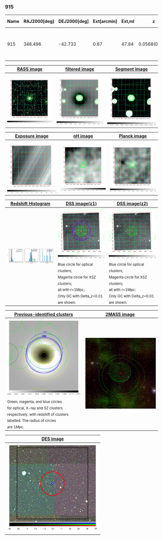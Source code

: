 <div STYLE="page-break-after: always;"></div>

### 915

|Name|RAJ2000[deg]|DEJ2000[deg] |Ext[arcmin]| Ext,ml | z | z_src| C|GC(XSZ,Delta_z<0.01)| GC(OPT,Delta_z<0.01)|GC| R_sig[arcmin] | R500[arcmin] | R500[Mpc]| CRsig[c/s] | CR500[c/s] |L500[1E44 erg/s]|F500[1E-12 erg/s/cm^2]| M500[1E14 Msun]|Tx[keV]|Cnt_sig|Beta|Rc[arcmin]|Comment|Alias|
|---|---|---|---|---|---|------|---|--------|---------|----------|---|---|---|---|---|---|---|---|---|---|---|---|---|---|
|915| 348.496| -42.733| 0.67| 47.84| 0.0568(0.005)| z1, z_xsz| B| B15, MCXC, PSZ2, Tar| A, N| A, B15, MCXC, N, PSZ2, Tar| 6.362| 16.447| 1.087| 1.150(0.089)| 1.555(0.117)| 2.437(0.117)| 31.629(1.520)| 3.86(0.09)| 5.01(0.08)| 214.4| 0.898(-0.095+0.070)| 2.433(-0.413+0.301)| -| k001|

|[RASS image](../image/915/915_img.pdf)|[filtered image](../image/915/915_fil.pdf)|[Segment image](../image/915/915_seg.pdf)|
|-------------------|--------------------|-------------------|
| <img src="../image/915/915_img.png" width="300">  | <img src="../image/915/915_fil.png" width="300">   | <img src="../image/915/915_seg.png" width="300">  |

|[Exposure image](../image/915/915_mex.pdf)| [nH image](../image/915/915_nh.pdf)| [Planck image](../image/915/915_p.pdf)|
|-------------------|--------------------|-------------------|
|<img src="../image/915/915_mex.png" width="300">   | <img src="../image/915/915_nh.png" width="300">    | <img src="../image/915/915_p.png" width="300"> |

|[Redshift Histogram](../image/915/915_zg.pdf) | [DSS image(z1)](../image/915/915_dss_z1.pdf)      |  [DSS image(z2)](../image/915/915_dss_z2.pdf)    |
|-------------------|--------------------|-------------------|
|<img src="../image/915/915_zg.png" width="300"> |<img src="../image/915/915_dss_z1.png" width="300"> <sub><br>Blue circle for optical clusters; <br>Magenta circle for XSZ clusters; <br>all with r=1Mpc; <br>Only GC with Delta_z<0.01 are shown. </sub>| <img src="../image/915/915_dss_z2.png" width="300"><sub><br>Blue circle for optical clusters; <br>Magenta circle for XSZ clusters; <br>all with r=1Mpc; <br>Only GC with Delta_z<0.01 are shown. </sub> |

|[Previous-identified clusters](../image/915/915_gc.pdf) | [2MASS image](../image/915/915_2mass.pdf)      |
|-------------------|-------------------|
|<img src=../image/915/915_gc.png width="300"> <br><sub>Green, magenta, and blue circles <br>for optical, X-ray and SZ clusters <br>respectively, with redshift of clusters <br>labelled. The radius of circles <br>are 1Mpc.</sub>|<img src="../image/915/915_2mass.png" width="300">  |

|[DES image](../image/915/915_des.pdf)   |
|-------------------|
| <img src="../image/915/915_des.png" width="300">  |
